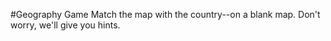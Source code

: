 #Geography Game
Match the map with the country--on a blank map. Don't worry, we'll give you hints.

